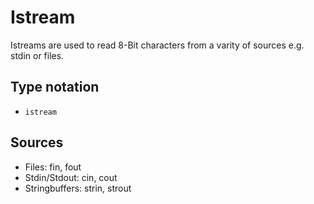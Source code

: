 # Istream

Istreams are used to read 8-Bit characters from a varity of sources e.g. stdin or files.

## Type notation

- `istream`

## Sources

- Files: fin, fout
- Stdin/Stdout: cin, cout
- Stringbuffers: strin, strout